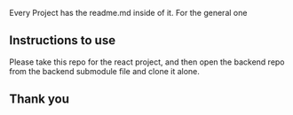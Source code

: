 Every Project has the readme.md inside of it.
For the general one

## Instructions to use
Please take this repo for the react project, and then open the backend repo from the backend submodule file and clone it alone.


## Thank you



